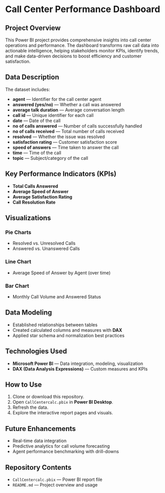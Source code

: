 # Call Center Performance Dashboard

## Project Overview
This Power BI project provides comprehensive insights into call center operations and performance. The dashboard transforms raw call data into actionable intelligence, helping stakeholders monitor KPIs, identify trends, and make data-driven decisions to boost efficiency and customer satisfaction.

## Data Description
The dataset includes:
- **agent** — Identifier for the call center agent
- **answered (yes/no)** — Whether a call was answered
- **average talk duration** — Average conversation length
- **call id** — Unique identifier for each call
- **date** — Date of the call
- **no of calls answered** — Number of calls successfully handled
- **no of calls received** — Total number of calls received
- **resolved** — Whether the issue was resolved
- **satisfaction rating** — Customer satisfaction score
- **speed of answers** — Time taken to answer the call
- **time** — Time of the call
- **topic** — Subject/category of the call

## Key Performance Indicators (KPIs)
- **Total Calls Answered**
- **Average Speed of Answer**
- **Average Satisfaction Rating**
- **Call Resolution Rate**

## Visualizations
### Pie Charts
- Resolved vs. Unresolved Calls
- Answered vs. Unanswered Calls

### Line Chart
- Average Speed of Answer by Agent (over time)

### Bar Chart
- Monthly Call Volume and Answered Status

## Data Modeling
- Established relationships between tables
- Created calculated columns and measures with **DAX**
- Applied star schema and normalization best practices

## Technologies Used
- **Microsoft Power BI** — Data integration, modeling, visualization
- **DAX (Data Analysis Expressions)** — Custom measures and KPIs

## How to Use
1. Clone or download this repository.
2. Open `CallCentercalc.pbix` in **Power BI Desktop**.
3. Refresh the data.
4. Explore the interactive report pages and visuals.

## Future Enhancements
- Real-time data integration
- Predictive analytics for call volume forecasting
- Agent performance benchmarking with drill-downs

## Repository Contents
- `CallCentercalc.pbix` — Power BI report file
- `README.md` — Project overview and usage
